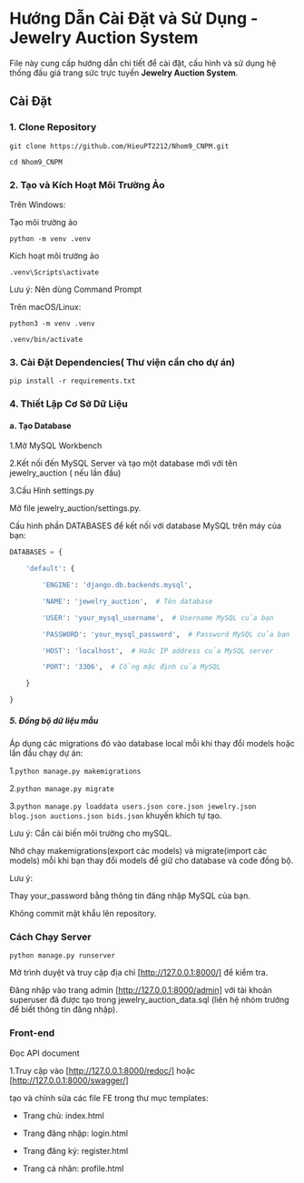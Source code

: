 # Hướng Dẫn Cài Đặt và Sử Dụng - Jewelry Auction System

File này cung cấp hướng dẫn chi tiết để cài đặt, cấu hình và sử dụng hệ thống đấu giá trang sức trực tuyến **Jewelry Auction System**.

## Cài Đặt

### 1. Clone Repository

`git clone https://github.com/HieuPT2212/Nhom9_CNPM.git`

`cd Nhom9_CNPM`

### 2. Tạo và Kích Hoạt Môi Trường Ảo

Trên Windows:

Tạo môi trường ảo

`python -m venv .venv`

Kích hoạt môi trường ảo

`.venv\Scripts\activate`

Lưu ý: Nên dùng Command Prompt

Trên macOS/Linux:

`python3 -m venv .venv`

`.venv/bin/activate`

### 3. Cài Đặt Dependencies( Thư viện cần cho dự án)

`pip install -r requirements.txt`

### 4. Thiết Lập Cơ Sở Dữ Liệu

#### a. Tạo Database

1.Mở MySQL Workbench

2.Kết nối đến MySQL Server và tạo một database mới với tên jewelry_auction ( nếu lần đầu)

3.Cấu Hình settings.py

Mở file jewelry_auction/settings.py.

Cấu hình phần DATABASES để kết nối với database MySQL trên máy của bạn:

```python
DATABASES = {

    'default': {

        'ENGINE': 'django.db.backends.mysql',

        'NAME': 'jewelry_auction',  # Tên database

        'USER': 'your_mysql_username',  # Username MySQL của bạn

        'PASSWORD': 'your_mysql_password',  # Password MySQL của bạn

        'HOST': 'localhost',  # Hoặc IP address của MySQL server

        'PORT': '3306',  # Cổng mặc định của MySQL

    }

}
```

##### 5. Đồng bộ dữ liệu mẫu

Áp dụng các migrations đó vào database local mỗi khi thay đổi models hoặc lần đầu chạy dự án:

1.`python manage.py makemigrations`

2.`python manage.py migrate`

3.`python manage.py loaddata users.json core.json jewelry.json blog.json auctions.json bids.json` khuyến khích tự tạo.

Lưu ý: Cần cài biến môi trường cho mySQL.

Nhớ chạy makemigrations(export các models) và migrate(import các models) mỗi khi bạn thay đổi models để giữ cho database và code đồng bộ.

Lưu ý:

Thay your_password bằng thông tin đăng nhập MySQL của bạn.

Không commit mật khẩu lên repository.

### Cách Chạy Server

`python manage.py runserver`

Mở trình duyệt và truy cập địa chỉ [http://127.0.0.1:8000/] để kiểm tra.

Đăng nhập vào trang admin [http://127.0.0.1:8000/admin] với tài khoản superuser đã được tạo trong jewelry_auction_data.sql (liên hệ nhóm trưởng để biết thông tin đăng nhập).

### Front-end

Đọc API document

1.Truy cập vào [http://127.0.0.1:8000/redoc/] hoặc [http://127.0.0.1:8000/swagger/]

tạo và chỉnh sửa các file FE trong thư mục templates:

- Trang chủ: index.html

- Trang đăng nhập: login.html

- Trang đăng ký: register.html

- Trang cá nhân: profile.html
